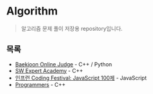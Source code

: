 # Algorithm
> 알고리즘 문제 풀이 저장용 repository입니다.
## 목록
- [Baekjoon Online Judge](https://www.acmicpc.net/) - C++ / Python
- [SW Expert Academy](https://swexpertacademy.com/main/main.do) - C++
- [인프런 Coding Festival: JavaScript 100제](https://www.inflearn.com/course/%EC%A0%9C%EC%A3%BC%EC%BD%94%EB%94%A9-%EC%9E%90%EB%B0%94%EC%8A%A4%ED%81%AC%EB%A6%BD%ED%8A%B8-100%EC%A0%9C) - JavaScript
- [Programmers](https://programmers.co.kr/) - C++
